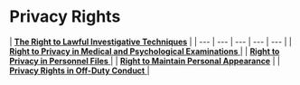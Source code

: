 # Privacy Rights

| [**The Right to Lawful Investigative Techniques**](searches.md) |
| --- | --- | --- | --- | --- |
| [**Right to Privacy in Medical and Psychological Examinations**](medical-and-psychological.md) |
| [**Right to Privacy in Personnel Files**](privacy-in-personnel-files.md) |
| [**Right to Maintain Personal Appearance**](personal-appearance.md) |
| [**Privacy Rights in Off-Duty Conduct**](off-duty-conduct.md) |



